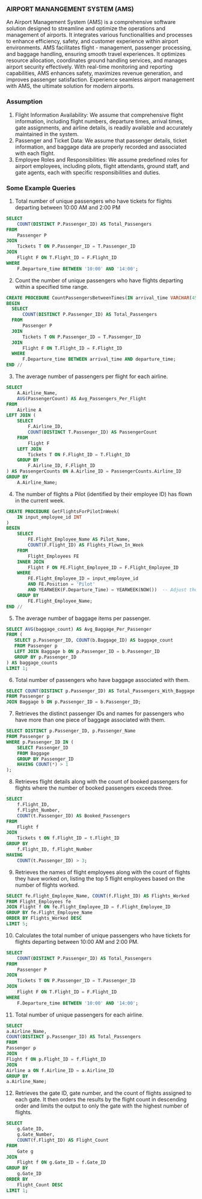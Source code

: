 ### AIRPORT MANANGEMENT SYSTEM (AMS)

An Airport Management System (AMS) is a comprehensive software solution designed to streamline and optimize the operations and management of airports. It integrates various functionalities and processes to enhance efficiency, safety, and customer experience within airport environments. AMS facilitates flight - management, passenger processing, and baggage handling, ensuring smooth travel experiences. It optimizes resource allocation, coordinates ground handling services, and manages airport security effectively. With real-time monitoring and reporting capabilities, AMS enhances safety, maximizes revenue generation, and improves passenger satisfaction. Experience seamless airport management with AMS, the ultimate solution for modern airports.

### Assumption

1. Flight Information Availability: We assume that comprehensive flight information, including flight numbers, departure times, arrival times, gate assignments, and airline details, is readily available and accurately maintained in the system.
2. Passenger and Ticket Data: We assume that passenger details, ticket information, and baggage data are properly recorded and associated with each flight.
3. Employee Roles and Responsibilities: We assume predefined roles for airport employees, including pilots, flight attendants, ground staff, and gate agents, each with specific responsibilities and duties.

### Some Example Queries

1. Total number of unique passengers who have tickets for flights departing between 10:00 AM and 2:00 PM
```sql
SELECT 
    COUNT(DISTINCT P.Passenger_ID) AS Total_Passengers
FROM 
    Passenger P
JOIN 
    Tickets T ON P.Passenger_ID = T.Passenger_ID
JOIN 
    Flight F ON T.Flight_ID = F.Flight_ID
WHERE 
    F.Departure_time BETWEEN '10:00' AND '14:00';
```
2. Count the number of unique passengers who have flights departing within a specified time range.
  ```sql
 CREATE PROCEDURE CountPassengersBetweenTimes(IN arrival_time VARCHAR(45), IN departure_time VARCHAR(45))
BEGIN
    SELECT 
        COUNT(DISTINCT P.Passenger_ID) AS Total_Passengers
    FROM 
        Passenger P
    JOIN 
        Tickets T ON P.Passenger_ID = T.Passenger_ID
    JOIN 
        Flight F ON T.Flight_ID = F.Flight_ID
    WHERE 
        F.Departure_time BETWEEN arrival_time AND departure_time;
END //
```
3. The average number of passengers per flight for each airline.
```sql
SELECT 
    A.Airline_Name,
    AVG(PassengerCount) AS Avg_Passengers_Per_Flight
FROM 
    Airline A
LEFT JOIN (
    SELECT 
        F.Airline_ID,
        COUNT(DISTINCT T.Passenger_ID) AS PassengerCount
    FROM 
        Flight F
    LEFT JOIN 
        Tickets T ON F.Flight_ID = T.Flight_ID
    GROUP BY 
        F.Airline_ID, F.Flight_ID
) AS PassengerCounts ON A.Airline_ID = PassengerCounts.Airline_ID
GROUP BY 
    A.Airline_Name;
```
4. The number of flights a Pilot (identified by their employee ID) has flown in the current week.
```sql
CREATE PROCEDURE GetFlightsForPilotInWeek(
    IN input_employee_id INT
)
BEGIN
    SELECT 
        FE.Flight_Employee_Name AS Pilot_Name,
        COUNT(F.Flight_ID) AS Flights_Flown_In_Week
    FROM 
        Flight_Employees FE
    INNER JOIN 
        Flight F ON FE.Flight_Employee_ID = F.Flight_Employee_ID
    WHERE 
        FE.Flight_Employee_ID = input_employee_id
        AND FE.Position = 'Pilot'
        AND YEARWEEK(F.Departure_Time) = YEARWEEK(NOW())  -- Adjust the date as needed
    GROUP BY 
        FE.Flight_Employee_Name;
END //
```
5. The average number of baggage items per passenger.
 ```sql
 SELECT AVG(baggage_count) AS Avg_Baggage_Per_Passenger
FROM (
    SELECT p.Passenger_ID, COUNT(b.Baggage_ID) AS baggage_count
    FROM Passenger p
    LEFT JOIN Baggage b ON p.Passenger_ID = b.Passenger_ID
    GROUP BY p.Passenger_ID
) AS baggage_counts 
LIMIT 1;
```
6. Total number of passengers who have baggage associated with them.
```sql
SELECT COUNT(DISTINCT p.Passenger_ID) AS Total_Passengers_With_Baggage
FROM Passenger p
JOIN Baggage b ON p.Passenger_ID = b.Passenger_ID;
```
7. Retrieves the distinct passenger IDs and names for passengers who have more than one piece of baggage associated with them.
```sql
SELECT DISTINCT p.Passenger_ID, p.Passenger_Name
FROM Passenger p
WHERE p.Passenger_ID IN (
    SELECT Passenger_ID
    FROM Baggage
    GROUP BY Passenger_ID
    HAVING COUNT(*) > 1
);
```
8. Retrieves flight details along with the count of booked passengers for flights where the number of booked passengers exceeds three.
```sql
SELECT 
    f.Flight_ID, 
    f.Flight_Number,
    COUNT(t.Passenger_ID) AS Booked_Passengers
FROM 
    Flight f
JOIN 
    Tickets t ON f.Flight_ID = t.Flight_ID
GROUP BY 
    f.Flight_ID, f.Flight_Number
HAVING 
    COUNT(t.Passenger_ID) > 3;
```
9. Retrieves the names of flight employees along with the count of flights they have worked on, listing the top 5 flight employees based on the number of flights worked.
```sql
SELECT fe.Flight_Employee_Name, COUNT(f.Flight_ID) AS Flights_Worked
FROM Flight_Employees fe
JOIN Flight f ON fe.Flight_Employee_ID = f.Flight_Employee_ID
GROUP BY fe.Flight_Employee_Name
ORDER BY Flights_Worked DESC
LIMIT 5;
```
10. Calculates the total number of unique passengers who have tickets for flights departing between 10:00 AM and 2:00 PM.
```sql
SELECT 
    COUNT(DISTINCT P.Passenger_ID) AS Total_Passengers
FROM 
    Passenger P
JOIN 
    Tickets T ON P.Passenger_ID = T.Passenger_ID
JOIN 
    Flight F ON T.Flight_ID = F.Flight_ID
WHERE 
    F.Departure_time BETWEEN '10:00' AND '14:00';
```
11. Total number of unique passengers for each airline.
```sql
SELECT
a.Airline_Name,
COUNT(DISTINCT p.Passenger_ID) AS Total_Passengers
FROM
Passenger p
JOIN
Flight f ON p.Flight_ID = f.Flight_ID
JOIN
Airline a ON f.Airline_ID = a.Airline_ID
GROUP BY
a.Airline_Name;
```
12. Retrieves the gate ID, gate number, and the count of flights assigned to each gate. It then orders the results by the flight count in descending order and limits the output to only the gate with the highest number of flights.
```sql
SELECT 
    g.Gate_ID, 
    g.Gate_Number,
    COUNT(f.Flight_ID) AS Flight_Count
FROM 
    Gate g
JOIN 
    Flight f ON g.Gate_ID = f.Gate_ID
GROUP BY 
    g.Gate_ID
ORDER BY 
    Flight_Count DESC
LIMIT 1;
```
